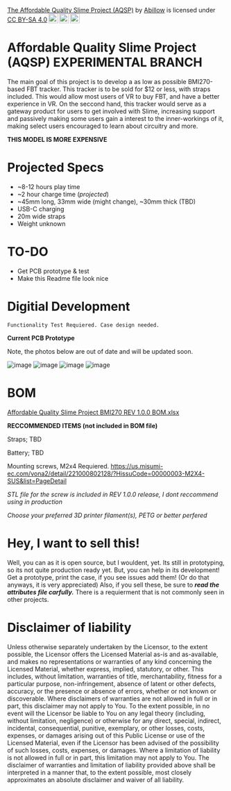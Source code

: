 <p xmlns:cc="http://creativecommons.org/ns#" xmlns:dct="http://purl.org/dc/terms/"><a property="dct:title" rel="cc:attributionURL" href="https://github.com/Abillow1/Affordable-Quality-Slime-Project-AQSP-/tree/main">The Affordable Quality Slime Project (AQSP)</a> by <a rel="cc:attributionURL dct:creator" property="cc:attributionName" href="https://github.com/Abillow1">Abillow</a> is licensed under <a href="https://creativecommons.org/licenses/by-sa/4.0/?ref=chooser-v1" target="_blank" rel="license noopener noreferrer" style="display:inline-block;">CC BY-SA 4.0<img style="height:22px!important;margin-left:3px;vertical-align:text-bottom;" src="https://mirrors.creativecommons.org/presskit/icons/cc.svg?ref=chooser-v1" alt=""><img style="height:22px!important;margin-left:3px;vertical-align:text-bottom;" src="https://mirrors.creativecommons.org/presskit/icons/by.svg?ref=chooser-v1" alt=""><img style="height:22px!important;margin-left:3px;vertical-align:text-bottom;" src="https://mirrors.creativecommons.org/presskit/icons/sa.svg?ref=chooser-v1" alt=""></a></p>

# Affordable Quality Slime Project (AQSP) EXPERIMENTAL BRANCH

The main goal of this project is to develop a as low as possible BMI270-based FBT tracker. This tracker is to be sold for $12 or less, with straps included. This would allow most users of VR to buy FBT, and have a better experience in VR. On the seccond hand, this tracker would serve as a gateway product for users to get involved with Slime, increasing support and passively making some users gain a interest to the inner-workings of it, making select users encouraged to learn about circuitry and more.

**THIS MODEL IS MORE EXPENSIVE**

# **Projected Specs**
- ~8-12 hours play time
- ~2 hour charge time (*projected*)
- ~45mm long, 33mm wide (might change), ~30mm thick (TBD)
- USB-C charging
- 20m wide straps
- Weight unknown

# TO-DO

- Get PCB prototype & test
- Make this Readme file look nice

# Digitial Development

    Functionality Test Requiered. Case design needed.
    
**Current PCB Prototype**

Note, the photos below are out of date and will be updated soon.

![image](https://github.com/user-attachments/assets/12741c01-e1e8-4656-9d9a-8cdb1c8714e8)
![image](https://github.com/user-attachments/assets/55935feb-06f1-4392-bb5f-18d183708f67)
![image](https://github.com/user-attachments/assets/90355248-bacb-46ca-9363-58b0f06bcae8)
![image](https://github.com/user-attachments/assets/7d587901-f778-4c6a-a59c-508226f732d2)


# BOM

[Affordable Quality Slime Project BMI270 REV 1.0.0 BOM.xlsx](https://github.com/user-attachments/files/18340837/Affordable.Quality.Slime.Project.BMI270.REV.1.0.0.BOM.xlsx)

**RECCOMMENDED ITEMS (not included in BOM file)**

Straps; TBD

Battery; TBD

Mounting screws, M2x4 Requiered. https://us.misumi-ec.com/vona2/detail/221000802128/?HissuCode=00000003-M2X4-SUS&list=PageDetail

*STL file for the screw is included in REV 1.0.0 release, I dont reccommend using in production*

*Choose your preferred 3D printer filament(s), PETG or better perfered*

# Hey, I want to sell this!

Well, you can as it is open source, but I wouldent, yet. Its still in prototyping, so its not quite production ready yet. But, you can help in its development! Get a prototype, print the case, if you see issues add them! (Or do that anyways, it is very appreciated) Also, if you sell these, be sure to ***read the attributes file carfully.*** There is a requierment that is not commonly seen in other projects.

# Disclaimer of liability

Unless otherwise separately undertaken by the Licensor, to the extent possible, the Licensor offers the Licensed Material as-is and as-available, and makes no representations or warranties of any kind concerning the Licensed Material, whether express, implied, statutory, or other. This includes, without limitation, warranties of title, merchantability, fitness for a particular purpose, non-infringement, absence of latent or other defects, accuracy, or the presence or absence of errors, whether or not known or discoverable. Where disclaimers of warranties are not allowed in full or in part, this disclaimer may not apply to You.
To the extent possible, in no event will the Licensor be liable to You on any legal theory (including, without limitation, negligence) or otherwise for any direct, special, indirect, incidental, consequential, punitive, exemplary, or other losses, costs, expenses, or damages arising out of this Public License or use of the Licensed Material, even if the Licensor has been advised of the possibility of such losses, costs, expenses, or damages. Where a limitation of liability is not allowed in full or in part, this limitation may not apply to You.
The disclaimer of warranties and limitation of liability provided above shall be interpreted in a manner that, to the extent possible, most closely approximates an absolute disclaimer and waiver of all liability.

